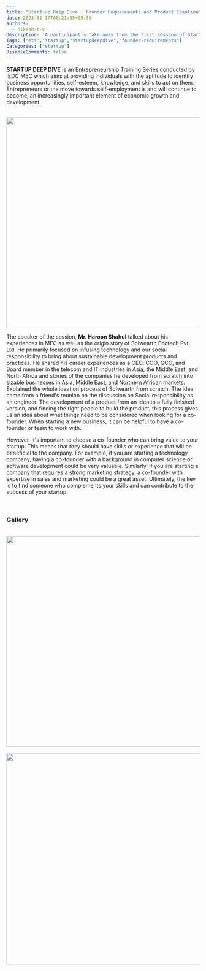 ```yaml
---
title: "Start-up Deep Dive : Founder Requirements and Product Ideation"
date: 2023-01-17T06:21:55+05:30
authors:
  - nikesh-t-v
Description: 'A participant’s take away from the first session of Startup Deep Dive, taken by Mr. Haroon Shahul on the topic "Founder Requirements".'
Tags: ["ets","startup","startupdeepdive","founder-requirements"]
Categories: ["startup"]
DisableComments: false
---
```


**STARTUP DEEP DIVE** is an Entrepreneurship Training Series conducted by IEDC MEC which aims at providing individuals with the aptitude to identify business opportunities, self-esteem, knowledge, and skills to act on them. Entrepreneurs or the move towards self-employment is and will continue to become, an increasingly important element of economic growth and development.

<br>
<img src="/images/session1-startupdeepdive/image1.jpg" width="550" height="auto">
<br> 

The speaker of the session, **Mr. Haroon Shahul** talked about his experiences in MEC as well as the origin story of Solwearth Ecotech Pvt. Ltd. He primarily focused on infusing technology and our social responsibility to bring about sustainable development products and practices. He shared his career experiences as a CEO, COO, GCO, and Board member in the telecom and IT industries in Asia, the Middle East, and North Africa and stories of the companies he developed from scratch into sizable businesses in Asia, Middle East, and Northern African markets. Explained the whole ideation process of Solwearth from scratch. The idea came from a friend's reunion on the discussion on Social responsibility as an engineer. The development of a product from an idea to a fully finished version, and finding the right people to build the product, this process gives us an idea about what things need to be considered when looking for a co-founder. When starting a new business, it can be helpful to have a co-founder or team to work with.

However, it's important to choose a co-founder who can bring value to your startup. This means that they should have skills or experience that will be beneficial to the company. For example, if you are starting a technology company, having a co-founder with a background in computer science or software development could be very valuable. Similarly, if you are starting a company that requires a strong marketing strategy, a co-founder with expertise in sales and marketing could be a great asset. Ultimately, the key is to find someone who complements your skills and can contribute to the success of your startup.

<br>

### Gallery

<br>
<img src="/images/session1-startupdeepdive/image2.jpg" width="550" height="auto">
<br>

<br>
<img src="/images/session1-startupdeepdive/image3.jpg" width="550" height="auto">
<br>
